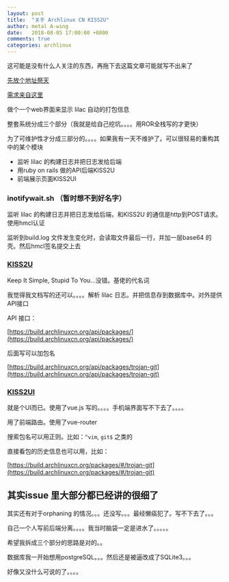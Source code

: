 ```yaml
---
layout: post
title:  "关于 Archlinux CN KISS2U"
author: metal A-wing
date:   2018-08-05 17:00:00 +0800
comments: true
categories: archlinux
---
```


这可能是没有什么人关注的东西，再拖下去这篇文章可能就写不出来了

[先放个地址祭天](https://build.archlinuxcn.org/packages/)

[需求来自这里](https://github.com/archlinuxcn/repo/issues/794)


做个一个web界面来显示 lilac 自动的打包信息

整套系统分成三个部分（我就是给自己挖坑。。。。用ROR全栈写的才更快）

为了可维护性才分成三部分的。。。。如果我有一天不维护了。可以很轻易的重构其中的某个模块

- 监听 lilac 的构建日志并把日志发给后端
- 用ruby on rails 做的API后端KISS2U
- 前端展示页面KISS2UI


### inotifywait.sh （暂时想不到好名字）
监听 lilac 的构建日志并把日志发给后端，和KISS2U 的通信是http到POST请求。使用hmcl认证

监听到build.log 文件发生变化时，会读取文件最后一行，并加一层base64 的壳。然后hmcl签名提交上去


### [KISS2U](https://github.com/a-wing/KISS2U)
Keep It Simple, Stupid To You...没错。基佬的代名词


我觉得我文档写的还可以。。。。解析 lilac 日志。并把信息存到数据库中。对外提供API接口

API 接口：

[https://build.archlinuxcn.org/api/packages/](https://build.archlinuxcn.org/api/packages/)

后面写可以加包名

[https://build.archlinuxcn.org/api/packages/trojan-git](https://build.archlinuxcn.org/api/packages/trojan-git)

### [KISS2UI](https://github.com/a-wing/KISS2UI)
就是个UI而已。使用了vue.js 写的。。。。手机端界面写不下去了。。。。

用了前端路由。使用了vue-router

搜索包名可以用正则。比如：`^vim`, `git$` 之类的

直接看包的历史信息也可以用，比如：

[https://build.archlinuxcn.org/packages/#/trojan-git](https://build.archlinuxcn.org/packages/#/trojan-git)

## 其实issue 里大部分都已经讲的很细了

其实还有对于orphaning 的情况。。。还没写。。。最经懒癌犯了。写不下去了。。。

自己一个人写前后端分离。。。。我当时脑袋一定是进水了。。。。。

希望我拆成三个部分的思路是对的。。

数据库我一开始想用postgreSQL。。。然后还是被逼改成了SQLite3。。。

好像又没什么可说的了。。。。


